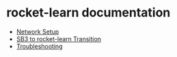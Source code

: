 # rocket-learn documentation

- [Network Setup](network_setup_readme.md)
- [SB3 to rocket-learn Transition](sb3_to_rocketlearn_transition.md)
- [Troubleshooting](troubleshooting.md)
